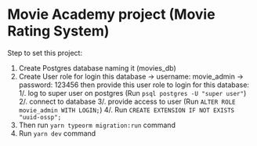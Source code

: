 # Movie Academy project (Movie Rating System)

Step to set this project:

1. Create Postgres database naming it (movies_db)
2. Create User role for login this database
   -> username: movie_admin
   -> password: 123456
   then provide this user role to login for this database:
   1/. log to super user on postgres (Run `psql postgres -U "super user"`)
   2/. connect to database
   3/. provide access to user (Run `ALTER ROLE movie_admin WITH LOGIN;`)
   4/. Run `CREATE EXTENSION IF NOT EXISTS "uuid-ossp";`
3. Then run `yarn typeorm migration:run` command
4. Run `yarn dev` command
